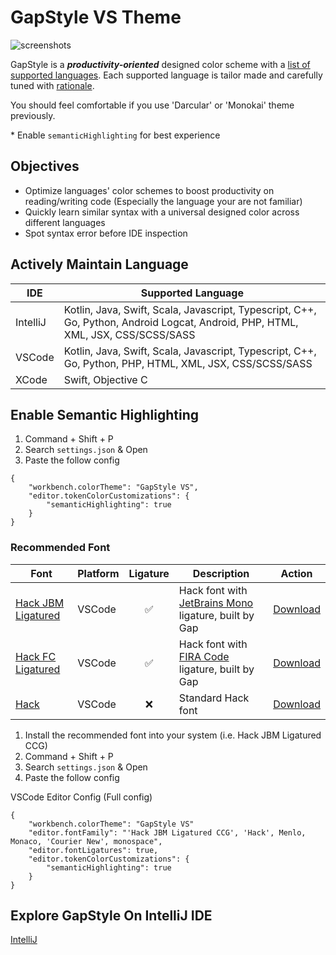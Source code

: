 # GapStyle VS Theme

![screenshots](https://raw.githubusercontent.com/gaplo917/GapStyle/master/vscode/screenshots/sample.ts.png)

GapStyle is a **_productivity-oriented_** designed color scheme with a
[list of supported languages](#actively-maintain-language). Each supported language is
tailor made and carefully tuned with [rationale](#gapstyle-specification).

You should feel comfortable if you use 'Darcular' or 'Monokai' theme previously.

\* Enable `semanticHighlighting` for best experience

## Objectives

- Optimize languages' color schemes to boost productivity on reading/writing code
  (Especially the language your are not familiar)
- Quickly learn similar syntax with a universal designed color across different languages
- Spot syntax error before IDE inspection

## Actively Maintain Language

| IDE      | Supported Language                                                                                                               |
| -------- | -------------------------------------------------------------------------------------------------------------------------------- |
| IntelliJ | Kotlin, Java, Swift, Scala, Javascript, Typescript, C++, Go, Python, Android Logcat, Android, PHP, HTML, XML, JSX, CSS/SCSS/SASS |
| VSCode   | Kotlin, Java, Swift, Scala, Javascript, Typescript, C++, Go, Python, PHP, HTML, XML, JSX, CSS/SCSS/SASS                          |
| XCode    | Swift, Objective C                                                                                                               |

## Enable Semantic Highlighting

1. Command + Shift + P
2. Search `settings.json` & Open
3. Paste the follow config

```
{
    "workbench.colorTheme": "GapStyle VS",
    "editor.tokenColorCustomizations": {
        "semanticHighlighting": true
    }
}
```

### Recommended Font

| Font                                                             | Platform | Ligature | Description                                                                                        |                             Action                              |
| ---------------------------------------------------------------- | -------- | :------: | -------------------------------------------------------------------------------------------------- | :-------------------------------------------------------------: |
| [Hack JBM Ligatured](https://github.com/gaplo917/Ligatured-Hack) | VSCode   |    ✅    | Hack font with [JetBrains Mono](https://github.com/JetBrains/JetBrainsMono) ligature, built by Gap | [Download](https://github.com/gaplo917/Ligatured-Hack/releases) |
| [Hack FC Ligatured](https://github.com/gaplo917/Ligatured-Hack)  | VSCode   |    ✅    | Hack font with [FIRA Code](https://github.com/tonsky/FiraCode) ligature, built by Gap              | [Download](https://github.com/gaplo917/Ligatured-Hack/releases) |
| [Hack](https://github.com/source-foundry/Hack)                   | VSCode   |    ❌    | Standard Hack font                                                                                 |   [Download](https://github.com/source-foundry/Hack/releases)   |

1. Install the recommended font into your system (i.e. Hack JBM Ligatured CCG)
1. Command + Shift + P
1. Search `settings.json` & Open
1. Paste the follow config

VSCode Editor Config (Full config)

```
{
    "workbench.colorTheme": "GapStyle VS"
    "editor.fontFamily": "'Hack JBM Ligatured CCG', 'Hack', Menlo, Monaco, 'Courier New', monospace",
    "editor.fontLigatures": true,
    "editor.tokenColorCustomizations": {
        "semanticHighlighting": true
    }
}
```

## Explore GapStyle On IntelliJ IDE

[IntelliJ](https://github.com/gaplo917/GapStyle)
